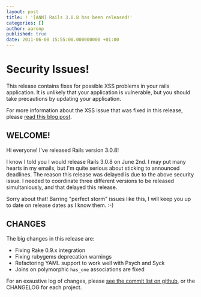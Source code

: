 ```yaml
---
layout: post
title: ! '[ANN] Rails 3.0.8 has been released!'
categories: []
author: aaronp
published: true
date: 2011-06-08 15:55:00.000000000 +01:00
---
```

# Security Issues!

This release contains fixes for possible XSS problems in your rails application.  It is unlikely that your application is vulnerable, but you should take precautions by updating your application.

For more information about the XSS issue that was fixed in this release, please [read this blog post](http://weblog.rubyonrails.org/2011/6/8/potential-xss-vulnerability-in-ruby-on-rails-applications).

## WELCOME!

Hi everyone!  I've released Rails version 3.0.8!

I know I told you I would release Rails 3.0.8 on June 2nd.  I may put many hearts in my emails, but I'm quite serious about sticking to announced deadlines.  The reason this release was delayed is due to the above security issue.  I needed to coordinate three different versions to be released simultaniously, and that delayed this release.

Sorry about that!  Barring "perfect storm" issues like this, I will keep you up to date on release dates as I know them.  :-)

## CHANGES

The big changes in this release are:

* Fixing Rake 0.9.x integration
* Fixing rubygems deprecation warnings
* Refactoring YAML support to work well with Psych and Syck
* Joins on polymorphic `has_one` associations are fixed

For an exaustive log of changes, please [see the commit list on github](https://github.com/rails/rails/compare/v3.0.7...v3.0.8), or the CHANGELOG for each project.